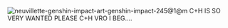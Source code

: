 ![neuvillette-genshin-impact-art-genshin-impact-245@1@m](https://github.com/user-attachments/assets/3ab4f008-2f93-45f8-97f7-7f3c0aeafc33)
                                                            C+H IS SO VERY WANTED PLEASE C+H VRO I BEG....

